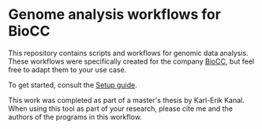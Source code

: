 # Genome analysis workflows for BioCC

This repository contains scripts and workflows for genomic data analysis. These workflows were specifically created for the company [BioCC](https://www.biocc.ee/), but feel free to adapt them to your use case.

To get started, consult the [Setup guide](https://github.com/Karlerikkanal/GenomeAnalysisTool/blob/main/setup_guide.md).

This work was completed as part of a master's thesis by Karl-Erik Kanal. When using this tool as part of your research, please cite me and the authors of the programs in this workflow.
